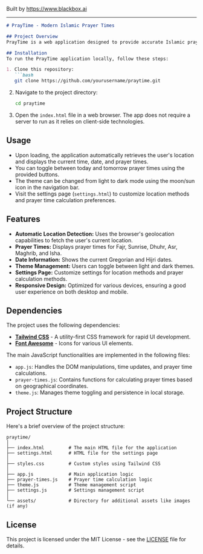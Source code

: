 
Built by https://www.blackbox.ai

---

```markdown
# PrayTime - Modern Islamic Prayer Times

## Project Overview
PrayTime is a web application designed to provide accurate Islamic prayer times based on the user's location. The application features a clean and modern UI built with Tailwind CSS, featuring a dark mode option. Users can view current time, date, and prayer times for today and tomorrow, with the capability to toggle themes. The app also allows users to customize settings related to location and prayer time calculation methods.

## Installation
To run the PrayTime application locally, follow these steps:

1. Clone this repository:
   ```bash
   git clone https://github.com/yourusername/praytime.git
   ```
   
2. Navigate to the project directory:
   ```bash
   cd praytime
   ```

3. Open the `index.html` file in a web browser. The app does not require a server to run as it relies on client-side technologies.

## Usage
- Upon loading, the application automatically retrieves the user's location and displays the current time, date, and prayer times.
- You can toggle between today and tomorrow prayer times using the provided buttons.
- The theme can be changed from light to dark mode using the moon/sun icon in the navigation bar.
- Visit the settings page (`settings.html`) to customize location methods and prayer time calculation preferences.

## Features
- **Automatic Location Detection:** Uses the browser's geolocation capabilities to fetch the user's current location.
- **Prayer Times:** Displays prayer times for Fajr, Sunrise, Dhuhr, Asr, Maghrib, and Isha.
- **Date Information:** Shows the current Gregorian and Hijri dates.
- **Theme Management:** Users can toggle between light and dark themes.
- **Settings Page:** Customize settings for location methods and prayer calculation methods.
- **Responsive Design:** Optimized for various devices, ensuring a good user experience on both desktop and mobile.

## Dependencies
The project uses the following dependencies:
- **[Tailwind CSS](https://tailwindcss.com/)** - A utility-first CSS framework for rapid UI development.
- **[Font Awesome](https://fontawesome.com/)** - Icons for various UI elements.

The main JavaScript functionalities are implemented in the following files:
- `app.js`: Handles the DOM manipulations, time updates, and prayer time calculations.
- `prayer-times.js`: Contains functions for calculating prayer times based on geographical coordinates.
- `theme.js`: Manages theme toggling and persistence in local storage.

## Project Structure
Here's a brief overview of the project structure:

```
praytime/
│
├── index.html         # The main HTML file for the application
├── settings.html      # HTML file for the settings page
│
├── styles.css         # Custom styles using Tailwind CSS
│
├── app.js             # Main application logic
├── prayer-times.js    # Prayer time calculation logic
├── theme.js           # Theme management script
├── settings.js        # Settings management script
│
└── assets/            # Directory for additional assets like images (if any)
```

## License
This project is licensed under the MIT License - see the [LICENSE](LICENSE) file for details.
```